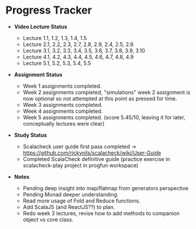# Progress Tracker

* **Video Lecture Status**
  * Lecture 1.1, 1.2, 1.3, 1.4, 1.5
  * Lecture 2.1, 2.2, 2.3, 2.7, 2.8, 2.9, 2.4, 2.5, 2.6
  * Lecture 3.1, 3.2, 3.3, 3.4, 3.5, 3.6, 3.7, 3.8, 3.9, 3.10
  * Lecture 4.1, 4.2, 4.3, 4.4, 4.5, 4.6, 4.7, 4.8, 4.9
  * Lecture 5.1, 5.2, 5.3, 5.4, 5.5
  
  
* **Assignment Status**
  * Week 1 assignments completed.
  * Week 2 assignments completed, "simulations" week 2 assignment is now optional so not attempted at this point as pressed for time.
  * Week 3 assignments completed.
  * Week 4 assignments completed.
  * Week 5 assignments completed. (score 5.45/10, leaving it for later, conceptually lectures were clear)
  
* **Study Status**
  * Scalacheck user guide first pass completed -> https://github.com/rickynils/scalacheck/wiki/User-Guide
  * Completed ScalaCheck definitive guide (practice exercise in scalacheck-play project in progfun workspace)
  

* **Notes**
  * Pending deep insight into map/flatmap from generators perspective
  * Pending Monad deeper understanding.
  * Read more usage of Fold and Reduce functions.
  * Add ScalaJS (and ReactJS??) to plan.
  * Redo week 3 lectures, revise how to add methods to companion object vs core class.
  